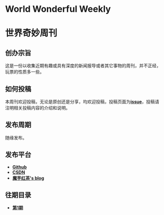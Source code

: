 # World Wonderful Weekly

# 世界奇妙周刊

## 创办宗旨

这是一份以收集近期有趣或具有深度的新闻报导或者其它事物的周刊，并不正经，玩票的性质多一些。

## 如何投稿

本周刊欢迎投稿，无论是原创还是分享，均欢迎投稿，投稿页面为[**issue**](https://github.com/icexmoon/weekly/issues)，投稿请注明相关投稿内容的介绍和说明。

## 发布周期

随缘发布。

## 发布平台

- [**Github**](https://github.com/icexmoon/weekly)
- [**CSDN**](https://blog.csdn.net/hy6533)
- [**魔芋红茶's blog**](https://blog.icexmoon.xyz/)

## 往期目录

- [**第1期**](https://github.com/icexmoon/weekly/blob/main/documents/%E4%B8%96%E7%95%8C%E5%A5%87%E5%A6%99%E5%91%A8%E5%88%8A%20%E7%AC%AC1%E6%9C%9F_image.md)
